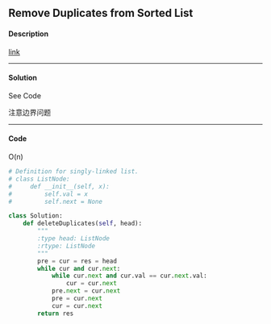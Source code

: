## Remove Duplicates from Sorted List

#### Description

[link](https://leetcode.com/problems/remove-duplicates-from-sorted-list/)

---

#### Solution

See Code

注意边界问题

---

#### Code

O(n)

```python
# Definition for singly-linked list.
# class ListNode:
#     def __init__(self, x):
#         self.val = x
#         self.next = None

class Solution:
    def deleteDuplicates(self, head):
        """
        :type head: ListNode
        :rtype: ListNode
        """
        pre = cur = res = head
        while cur and cur.next:
            while cur.next and cur.val == cur.next.val:
                cur = cur.next
            pre.next = cur.next
            pre = cur.next
            cur = cur.next
        return res
```
